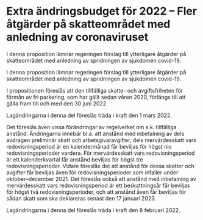 # Extra ändringsbudget för 2022 – Fler åtgärder på skatteområdet med anledning av coronaviruset

I denna proposition lämnar regeringen förslag till ytterligare åtgärder på skatteområdet med anledning av spridningen av sjukdomen covid-19.

I denna proposition lämnar regeringen förslag till ytterligare åtgärder på skatteområdet med anledning av spridningen av sjukdomen covid-19.

I propositionen föreslås att den tillfälliga skatte- och avgiftsfriheten för
förmån av fri parkering, som har gällt sedan våren 2020, förlängs till att
gälla fram till och med den 30 juni 2022.

Lagändringarna i denna del föreslås träda i kraft den 1 mars 2022.

Det föreslås även vissa förändringar av regelverket om s.k. tillfälliga
anstånd. Ändringarna innebär bl.a. att anstånd med inbetalning av dels
avdragen preliminär skatt och arbetsgivaravgifter, dels mervärdesskatt
vars redovisningsperiod är en kalendermånad får beviljas för högst nio
redovisningsperioder vardera. För mervärdesskatt vars redovisningsperiod är ett kalenderkvartal får anstånd beviljas för högst tre redovisningsperioder. Vidare föreslås det att anstånd för dessa skatter och avgifter får beviljas även för redovisningsperioder som infaller under oktober–december 2021. Det föreslås också att anstånd med inbetalning av mervärdesskatt vars redovisningsperiod är ett beskattningsår får beviljas för högst två redovisningsperioder, och att anstånd även får beviljas för sådan skatt som ska deklareras senast den 17 januari 2023.

Lagändringarna i denna del föreslås träda i kraft den 8 februari 2022.
